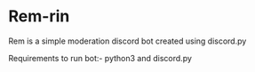 # Rem-rin
Rem is a simple moderation discord bot created using discord.py

Requirements to run bot:-
python3 and discord.py
